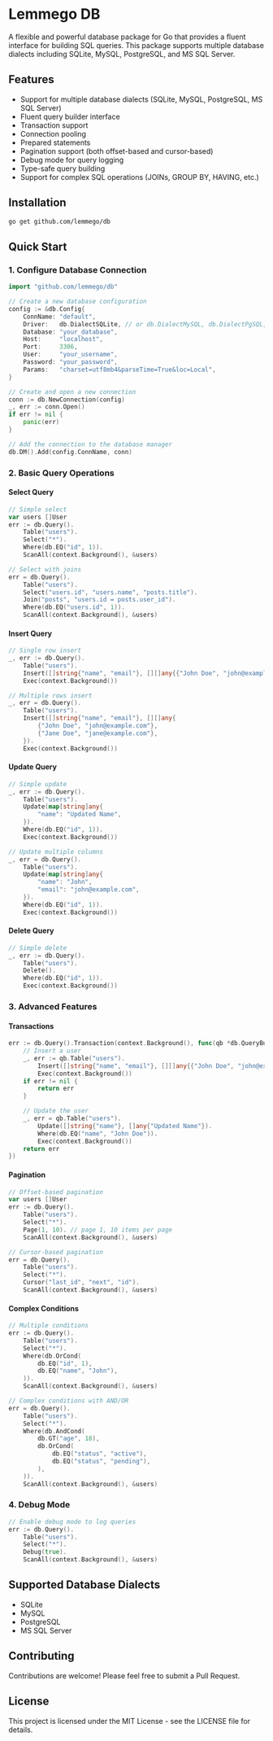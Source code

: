 # Lemmego DB

A flexible and powerful database package for Go that provides a fluent interface for building SQL queries. This package supports multiple database dialects including SQLite, MySQL, PostgreSQL, and MS SQL Server.

## Features

- Support for multiple database dialects (SQLite, MySQL, PostgreSQL, MS SQL Server)
- Fluent query builder interface
- Transaction support
- Connection pooling
- Prepared statements
- Pagination support (both offset-based and cursor-based)
- Debug mode for query logging
- Type-safe query building
- Support for complex SQL operations (JOINs, GROUP BY, HAVING, etc.)

## Installation

```bash
go get github.com/lemmego/db
```

## Quick Start

### 1. Configure Database Connection

```go
import "github.com/lemmego/db"

// Create a new database configuration
config := &db.Config{
    ConnName: "default",
    Driver:   db.DialectSQLite, // or db.DialectMySQL, db.DialectPgSQL, db.DialectMsSQL
    Database: "your_database",
    Host:     "localhost",
    Port:     3306,
    User:     "your_username",
    Password: "your_password",
    Params:   "charset=utf8mb4&parseTime=True&loc=Local",
}

// Create and open a new connection
conn := db.NewConnection(config)
_, err := conn.Open()
if err != nil {
    panic(err)
}

// Add the connection to the database manager
db.DM().Add(config.ConnName, conn)
```

### 2. Basic Query Operations

#### Select Query

```go
// Simple select
var users []User
err := db.Query().
    Table("users").
    Select("*").
    Where(db.EQ("id", 1)).
    ScanAll(context.Background(), &users)

// Select with joins
err = db.Query().
    Table("users").
    Select("users.id", "users.name", "posts.title").
    Join("posts", "users.id = posts.user_id").
    Where(db.EQ("users.id", 1)).
    ScanAll(context.Background(), &users)
```

#### Insert Query

```go
// Single row insert
_, err := db.Query().
    Table("users").
    Insert([]string{"name", "email"}, [][]any{{"John Doe", "john@example.com"}}).
    Exec(context.Background())

// Multiple rows insert
_, err = db.Query().
    Table("users").
    Insert([]string{"name", "email"}, [][]any{
        {"John Doe", "john@example.com"},
        {"Jane Doe", "jane@example.com"},
    }).
    Exec(context.Background())
```

#### Update Query

```go
// Simple update
_, err := db.Query().
    Table("users").
    Update(map[string]any{
        "name": "Updated Name",
    }).
    Where(db.EQ("id", 1)).
    Exec(context.Background())

// Update multiple columns
_, err = db.Query().
    Table("users").
    Update(map[string]any{
        "name": "John",
        "email": "john@example.com",
    }).
    Where(db.EQ("id", 1)).
    Exec(context.Background())
```

#### Delete Query

```go
// Simple delete
_, err := db.Query().
    Table("users").
    Delete().
    Where(db.EQ("id", 1)).
    Exec(context.Background())
```

### 3. Advanced Features

#### Transactions

```go
err := db.Query().Transaction(context.Background(), func(qb *db.QueryBuilder) error {
    // Insert a user
    _, err := qb.Table("users").
        Insert([]string{"name", "email"}, [][]any{{"John Doe", "john@example.com"}}).
        Exec(context.Background())
    if err != nil {
        return err
    }

    // Update the user
    _, err = qb.Table("users").
        Update([]string{"name"}, []any{"Updated Name"}).
        Where(db.EQ("name", "John Doe")).
        Exec(context.Background())
    return err
})
```

#### Pagination

```go
// Offset-based pagination
var users []User
err := db.Query().
    Table("users").
    Select("*").
    Page(1, 10). // page 1, 10 items per page
    ScanAll(context.Background(), &users)

// Cursor-based pagination
err = db.Query().
    Table("users").
    Select("*").
    Cursor("last_id", "next", "id").
    ScanAll(context.Background(), &users)
```

#### Complex Conditions

```go
// Multiple conditions
err := db.Query().
    Table("users").
    Select("*").
    Where(db.OrCond(
        db.EQ("id", 1),
        db.EQ("name", "John"),
    )).
    ScanAll(context.Background(), &users)

// Complex conditions with AND/OR
err = db.Query().
    Table("users").
    Select("*").
    Where(db.AndCond(
        db.GT("age", 18),
        db.OrCond(
            db.EQ("status", "active"),
            db.EQ("status", "pending"),
        ),
    )).
    ScanAll(context.Background(), &users)
```

### 4. Debug Mode

```go
// Enable debug mode to log queries
err := db.Query().
    Table("users").
    Select("*").
    Debug(true).
    ScanAll(context.Background(), &users)
```

## Supported Database Dialects

- SQLite
- MySQL
- PostgreSQL
- MS SQL Server

## Contributing

Contributions are welcome! Please feel free to submit a Pull Request.

## License

This project is licensed under the MIT License - see the LICENSE file for details.